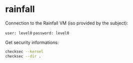 # rainfall

Connection to the Rainfall VM (iso provided by the subject):

`user: level0`
`password: level0`

Get security informations:

```bash
checksec --kernel
checksec --dir .
```
